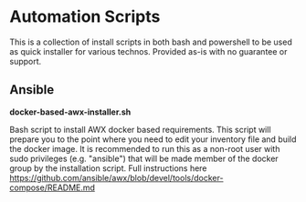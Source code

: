 # Automation Scripts
This is a collection of install scripts in both bash and powershell to be used as quick installer for various technos.
Provided as-is with no guarantee or support.

## Ansible

**docker-based-awx-installer.sh**

Bash script to install AWX docker based requirements. This script will prepare you to the point where you need to edit your inventory file and build the docker image.
It is recommended to run this as a non-root user with sudo privileges (e.g. "ansible") that will be made member of the docker group by the installation script.
Full instructions here https://github.com/ansible/awx/blob/devel/tools/docker-compose/README.md
